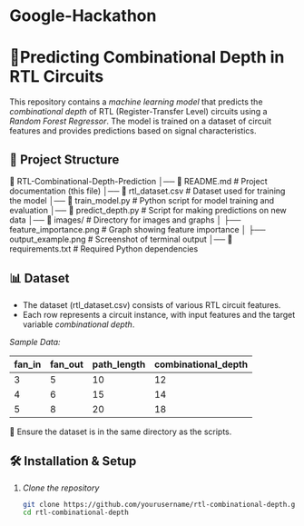 # Google-Hackathon
# 🚀Predicting Combinational Depth in RTL Circuits  
This repository contains a *machine learning model* that predicts the *combinational depth* of RTL (Register-Transfer Level) circuits using a *Random Forest Regressor*. The model is trained on a dataset of circuit features and provides predictions based on signal characteristics.  
## 📂 Project Structure
📁 RTL-Combinational-Depth-Prediction │── 📜 README.md # Project documentation (this file) │── 📜 rtl_dataset.csv # Dataset used for training the model │── 📜 train_model.py # Python script for model training and evaluation │── 📜 predict_depth.py # Script for making predictions on new data │── 📂 images/ # Directory for images and graphs │ ├── feature_importance.png # Graph showing feature importance │ ├── output_example.png # Screenshot of terminal output │── 📜 requirements.txt # Required Python dependencies
## 📊 Dataset  
- The dataset (rtl_dataset.csv) consists of various RTL circuit features.  
- Each row represents a circuit instance, with input features and the target variable *combinational depth*.  

*Sample Data:*  

| fan_in | fan_out | path_length | combinational_depth |
|--------|--------|-------------|----------------------|
| 3      | 5      | 10          | 12                   |
| 4      | 6      | 15          | 14                   |
| 5      | 8      | 20          | 18                   |

📌 Ensure the dataset is in the same directory as the scripts.
## 🛠 Installation & Setup  

1. *Clone the repository*  
   ```bash
   git clone https://github.com/yourusername/rtl-combinational-depth.git  
   cd rtl-combinational-depth
